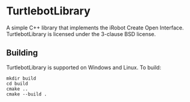 # TurtlebotLibrary
A simple C++ library that implements the iRobot Create Open Interface. 
TurtlebotLibrary is licensed under the 3-clause BSD license. 

## Building
TurtlebotLibrary is supported on Windows and Linux. To build:

```
mkdir build
cd build
cmake ..
cmake --build .
```